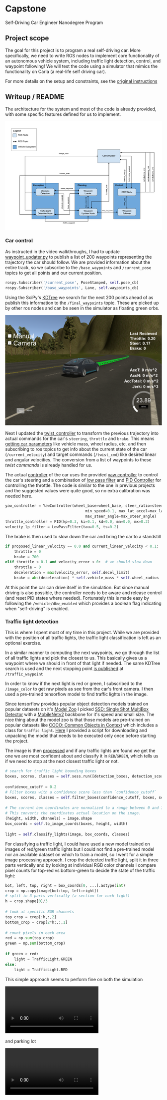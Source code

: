# **Capstone**
Self-Driving Car Engineer Nanodegree Program
   
## Project scope
The goal for this project is to program a real self-driving car. More specifically, we need to write ROS nodes to implement core functionality of an autonomous vehicle system, 
including traffic light detection, control, and waypoint following! We will test the code using a simulator that mimics the functionality on Carla (a real-life self driving car).

For more details on the setup and constraints, see the [original instructions](instructions.md)

## Writeup / README
The architecture for the system and most of the code is already provided, with some specific features defined for us to implement.

![arhitecture](imgs/final-project-ros-graph-v2.png)

### Car control
As instructed in the video walkthroughs, I had to update [waypoint_updater.py](ros/src/waypoint_updater/waypoint_updater.py) to publish a list of 200 waypoints representing the trajectory the car should follow. We are provided information about the entire track, so we subscribe to the `/base_waypoints` and `/current_pose` topics to get all points and our current position.

```python
rospy.Subscriber('/current_pose', PoseStamped, self.pose_cb)
rospy.Subscriber('/base_waypoints', Lane, self.waypoints_cb)
```

Using the SciPy's [KDTree](https://docs.scipy.org/doc/scipy/reference/generated/scipy.spatial.KDTree.html) we search for the next 200 points ahead of as publish this information to the `/final_waypoints` topic. These are picked up by other ros nodes and can be seen in the simulator as floating green orbs.

![trajectory](imgs/trajectory.png)

Next I updated the [twist_controller](ros/src/twist_controller/dbw_node.py) to transform the previous trajectory into actual commands for the car's `steering`, `throttle` and `brake`. This means [getting car parameters](ros/src/twist_controller/dbw_node.py#L38) like vehicle mass, wheel radius, etc. and then subscribing to ros topics to get info about the current state of the car (`/current_velocity`) and target commands (`/twist_cmd`) like desired linear and angular velocities. The conversion from a list of waypoints to these *twist commands* is already handled for us.

The actual [controller](ros/src/twist_controller/twist_controller.py) of the car uses the provided
[yaw controller](ros/src/twist_controller/yaw_controller.py) to control the car's steering and a combination of [low pass filter](ros/src/twist_controller/lowpass.py) and [PID Controller](ros/src/twist_controller/pid.py) for controlling the throttle. The code is similar to the one in previous projects and the suggested values were quite good, so no extra calibration was needed here.

```python
yaw_controller = YawController(wheel_base=wheel_base, steer_ratio=steer_ratio, 
                                    min_speed=0.1, max_lat_accel=max_lat_accel
                                    max_steer_angle=max_steer_angle)
throttle_controller = PID(kp=0.3, ki=0.1, kd=0.0, mn=0.0, mx=0.2)
velocity_lp_filter = LowPassFilter(tau=0.5, ts=0.2)
```

The brake is then used to slow down the car and bring the car to a standstill
```python
if proposed_linear_velocity == 0.0 and current_linear_velocity < 0.1:  # we should stop the car
    throttle = 0
    brake = 700
elif throttle < 0.1 and velocity_error < 0:  # we should slow down
    throttle = 0
    deceleration = max(velocity_error, self.decel_limit)
    brake = abs(deceleration) * self.vehicle_mass * self.wheel_radius  # torque N*m
```
At this point the car can drive itself in the simulation. But since manual driving is also possible, the controller needs to be aware and release control (and reset PID states where needed). Fortunately this is made easy by following the `/vehicle/dbw_enabled` which provides a boolean flag indicating when "self-driving" is enabled.

### Traffic light detection

This is where I spent most of my time in this project. While we are provided with the position of all traffic lights, the traffic light classification is left as an optional exercise.

In a similar manner to computing the next waypoints, we go through the list of all traffic lights and pick the closest to us. This basically gives us a waypoint where we should in front of that light if needed. The same KDTree search is used and the next stopping point [is published](ros/src/tl_detector/tl_detector.py#L99) at `/traffic_waypoint`

In order to know if the next light is red or green, I subscribed to the `/image_color` to get raw pixels as see from the car's front camera. I then used a pre-trained tensorflow model to find traffic lights in the image.

Since tensorflow provides popular object detection models trained on popular datasets on it's [Model Zoo](https://github.com/tensorflow/models/blob/master/research/object_detection/g3doc/tf1_detection_zoo.md) I picked [SSD: Single Shot MultiBox Detector](https://arxiv.org/abs/1512.02325) with a [MobileNetv2](https://arxiv.org/abs/1801.04381) backbone for it's speed and small size. The nice thing about the model zoo is that those models are pre-trained on popular datasets like [COCO: Common Objects in Context](https://cocodataset.org/#overview) which includes a class for `traffic light`.
[Here](prepare_data.sh) I provided a script for downloading and unpacking the model that needs to be executed only once before starting the project.

The image is then [processed](ros/src/tl_detector/light_classification/tl_classifier.py) and if any traffic lights are found we get the one we are most confident about and classify it in `RED`/`GREEN`, which tells us if we need to stop at the next closest traffic light or not.
```python
# search for traffic light bounding boxes
boxes, scores, classes = self.sess.run([detection_boxes, detection_scores, detection_classes], feed_dict={image_tensor: np.expand_dims(converted, 0)})

confidence_cutoff = 0.2
# Filter boxes with a confidence score less than `confidence_cutoff`
boxes, scores, classes = self.filter_boxes(confidence_cutoff, boxes, scores, classes)

# The current box coordinates are normalized to a range between 0 and 1.
# This converts the coordinates actual location on the image.
(height, width, channels) = image.shape
box_coords = self.to_image_coords(boxes, height, width)

light = self.classify_lights(image, box_coords, classes)
```

For classifying a traffic light, I could have used a new model trained on images of red/green traffic lights but I could not find a pre-trained model nor an available dataset on which to train a model, so I went for a simple image processing approach. I crop the detected traffic light, split it in three parts vertically and by looking at individual RGB color channels I compare pixel counts for top-red vs bottom-green to decide the state of the traffic light:

```python
bot, left, top, right = box_coords[0, ...].astype(int)
crop = np.copy(image[bot:top, left:right])
# split in 3 parts vertically (a section for each light)
h = crop.shape[0]/3

# look at specific BGR channels
top_crop = crop[:h,:,2]
bottom_crop = crop[2*h:,:,1]
            
# count pixels in each area
red = np.sum(top_crop)
green = np.sum(bottom_crop)

if green > red:
    light = TrafficLight.GREEN
else:
    light = TrafficLight.RED
```

This simple approach seems to perform fine on both the simulation

![sim_traffic_video](imgs/sim_traffic.mp4)

and parking lot

![parkinglot_traffic_video](imgs/parkinglot_traffic.mp4)


